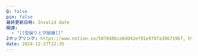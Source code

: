 ```yaml
---
Q: false
pin: false
最終更新日時: Invalid date
関連:
  - "[[型破りと守破離]]"
2ホップリンク: https://www.notion.so/587848bce6dd42ef91e9787a386719b7, https://www.notion.so/5c1e6b2a85144076bc0faa472dcaed14
date: 2024-12-27T22:35
---
```

